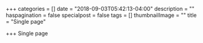 +++
categories = []
date = "2018-09-03T05:42:13-04:00"
description = ""
haspagination = false
specialpost = false
tags = []
thumbnailImage = ""
title = "Single page"

+++
Single page 